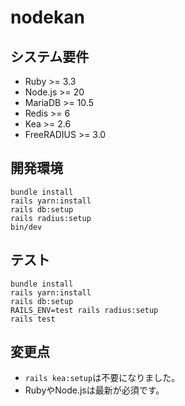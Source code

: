 # nodekan

## システム要件

* Ruby >= 3.3
* Node.js >= 20
* MariaDB >= 10.5
* Redis >= 6
* Kea >= 2.6
* FreeRADIUS >= 3.0

## 開発環境

```
bundle install
rails yarn:install
rails db:setup
rails radius:setup
bin/dev
```

## テスト

```
bundle install
rails yarn:install
rails db:setup
RAILS_ENV=test rails radius:setup
rails test
```
## 変更点

- `rails kea:setup`は不要になりました。
- RubyやNode.jsは最新が必須です。

